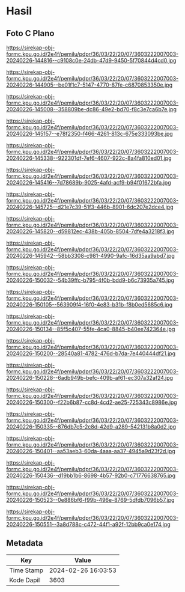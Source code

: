 # Hasil

## Foto C Plano

https://sirekap-obj-formc.kpu.go.id/2e4f/pemilu/pdpr/36/03/22/20/07/3603222007003-20240226-144816--c9108c0e-24db-47d9-9450-5f70844d4cd0.jpg

https://sirekap-obj-formc.kpu.go.id/2e4f/pemilu/pdpr/36/03/22/20/07/3603222007003-20240226-144905--be01f1c7-5147-4770-87fe-c6870853350e.jpg

https://sirekap-obj-formc.kpu.go.id/2e4f/pemilu/pdpr/36/03/22/20/07/3603222007003-20240226-145008--358809be-dc86-49e2-bd70-f8c3e7ca6b7e.jpg

https://sirekap-obj-formc.kpu.go.id/2e4f/pemilu/pdpr/36/03/22/20/07/3603222007003-20240226-145157--e78f2350-f466-4261-813c-675e333093be.jpg

https://sirekap-obj-formc.kpu.go.id/2e4f/pemilu/pdpr/36/03/22/20/07/3603222007003-20240226-145338--922301df-7ef6-4607-922c-8a4fa810ed01.jpg

https://sirekap-obj-formc.kpu.go.id/2e4f/pemilu/pdpr/36/03/22/20/07/3603222007003-20240226-145416--7d78689b-9025-4afd-acf9-b94f01672bfa.jpg

https://sirekap-obj-formc.kpu.go.id/2e4f/pemilu/pdpr/36/03/22/20/07/3603222007003-20240226-145725--d21e7c39-51f3-446b-8901-6dc207e2dce4.jpg

https://sirekap-obj-formc.kpu.go.id/2e4f/pemilu/pdpr/36/03/22/20/07/3603222007003-20240226-145820--d59812ec-438b-405b-8504-7dfe4a3218f3.jpg

https://sirekap-obj-formc.kpu.go.id/2e4f/pemilu/pdpr/36/03/22/20/07/3603222007003-20240226-145942--58bb3308-c981-4990-9afc-16d35aa9abd7.jpg

https://sirekap-obj-formc.kpu.go.id/2e4f/pemilu/pdpr/36/03/22/20/07/3603222007003-20240226-150032--54b39ffc-b795-4f0b-bdd9-b6c73935a745.jpg

https://sirekap-obj-formc.kpu.go.id/2e4f/pemilu/pdpr/36/03/22/20/07/3603222007003-20240226-150105--563909f4-16f0-4e83-b31b-f8b0ed5685c6.jpg

https://sirekap-obj-formc.kpu.go.id/2e4f/pemilu/pdpr/36/03/22/20/07/3603222007003-20240226-150134--85f5c407-55fe-4ca0-8845-b40ee742364e.jpg

https://sirekap-obj-formc.kpu.go.id/2e4f/pemilu/pdpr/36/03/22/20/07/3603222007003-20240226-150200--28540a81-4782-476d-b7da-7e440444df21.jpg

https://sirekap-obj-formc.kpu.go.id/2e4f/pemilu/pdpr/36/03/22/20/07/3603222007003-20240226-150228--6adb949b-befc-409b-af61-ec307a32af24.jpg

https://sirekap-obj-formc.kpu.go.id/2e4f/pemilu/pdpr/36/03/22/20/07/3603222007003-20240226-150300--f22b6b87-cc8d-4cd2-ae25-725343c8986e.jpg

https://sirekap-obj-formc.kpu.go.id/2e4f/pemilu/pdpr/36/03/22/20/07/3603222007003-20240226-150335--876db7c5-2c8d-42d9-a289-542131b8a0d2.jpg

https://sirekap-obj-formc.kpu.go.id/2e4f/pemilu/pdpr/36/03/22/20/07/3603222007003-20240226-150401--aa53aeb3-60da-4aaa-aa37-4945a9d23f2d.jpg

https://sirekap-obj-formc.kpu.go.id/2e4f/pemilu/pdpr/36/03/22/20/07/3603222007003-20240226-150436--d19bb1b6-8698-4b57-92b0-c71776638765.jpg

https://sirekap-obj-formc.kpu.go.id/2e4f/pemilu/pdpr/36/03/22/20/07/3603222007003-20240226-150523--0e886bf6-f99b-496e-8769-5dfdb7096b57.jpg

https://sirekap-obj-formc.kpu.go.id/2e4f/pemilu/pdpr/36/03/22/20/07/3603222007003-20240226-150551--3a8d788c-c472-44f1-a92f-12bb9ca0e174.jpg


## Metadata

| Key        | Value               |
| ---------- | ------------------- |
| Time Stamp | 2024-02-26 16:03:53 |
| Kode Dapil | 3603                |



